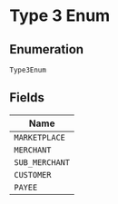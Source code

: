 
# Type 3 Enum

## Enumeration

`Type3Enum`

## Fields

| Name |
|  --- |
| `MARKETPLACE` |
| `MERCHANT` |
| `SUB_MERCHANT` |
| `CUSTOMER` |
| `PAYEE` |

